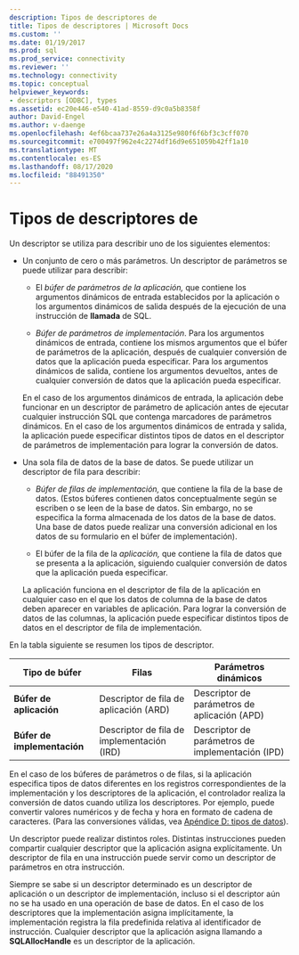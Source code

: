 ```yaml
---
description: Tipos de descriptores de
title: Tipos de descriptores | Microsoft Docs
ms.custom: ''
ms.date: 01/19/2017
ms.prod: sql
ms.prod_service: connectivity
ms.reviewer: ''
ms.technology: connectivity
ms.topic: conceptual
helpviewer_keywords:
- descriptors [ODBC], types
ms.assetid: ec20e446-e540-41ad-8559-d9c0a5b8358f
author: David-Engel
ms.author: v-daenge
ms.openlocfilehash: 4ef6bcaa737e26a4a3125e980f6f6bf3c3cff070
ms.sourcegitcommit: e700497f962e4c2274df16d9e651059b42ff1a10
ms.translationtype: MT
ms.contentlocale: es-ES
ms.lasthandoff: 08/17/2020
ms.locfileid: "88491350"
---
```

# <a name="types-of-descriptors"></a>Tipos de descriptores de
Un descriptor se utiliza para describir uno de los siguientes elementos:  
  
-   Un conjunto de cero o más parámetros. Un descriptor de parámetros se puede utilizar para describir:  
  
    -   El *búfer de parámetros de la aplicación,* que contiene los argumentos dinámicos de entrada establecidos por la aplicación o los argumentos dinámicos de salida después de la ejecución de una instrucción de **llamada** de SQL.  
  
    -   *Búfer de parámetros de implementación*. Para los argumentos dinámicos de entrada, contiene los mismos argumentos que el búfer de parámetros de la aplicación, después de cualquier conversión de datos que la aplicación pueda especificar. Para los argumentos dinámicos de salida, contiene los argumentos devueltos, antes de cualquier conversión de datos que la aplicación pueda especificar.  
  
     En el caso de los argumentos dinámicos de entrada, la aplicación debe funcionar en un descriptor de parámetro de aplicación antes de ejecutar cualquier instrucción SQL que contenga marcadores de parámetros dinámicos. En el caso de los argumentos dinámicos de entrada y salida, la aplicación puede especificar distintos tipos de datos en el descriptor de parámetros de implementación para lograr la conversión de datos.  
  
-   Una sola fila de datos de la base de datos. Se puede utilizar un descriptor de fila para describir:  
  
    -   *Búfer de filas de implementación,* que contiene la fila de la base de datos. (Estos búferes contienen datos conceptualmente según se escriben o se leen de la base de datos. Sin embargo, no se especifica la forma almacenada de los datos de la base de datos. Una base de datos puede realizar una conversión adicional en los datos de su formulario en el búfer de implementación).  
  
    -   El búfer de la fila de la *aplicación,* que contiene la fila de datos que se presenta a la aplicación, siguiendo cualquier conversión de datos que la aplicación pueda especificar.  
  
     La aplicación funciona en el descriptor de fila de la aplicación en cualquier caso en el que los datos de columna de la base de datos deben aparecer en variables de aplicación. Para lograr la conversión de datos de las columnas, la aplicación puede especificar distintos tipos de datos en el descriptor de fila de implementación.  
  
 En la tabla siguiente se resumen los tipos de descriptor.  
  
|Tipo de búfer|Filas|Parámetros dinámicos|  
|-----------------|----------|------------------------|  
|**Búfer de aplicación**|Descriptor de fila de aplicación (ARD)|Descriptor de parámetros de aplicación (APD)|  
|**Búfer de implementación**|Descriptor de fila de implementación (IRD)|Descriptor de parámetros de implementación (IPD)|  
  
 En el caso de los búferes de parámetros o de filas, si la aplicación especifica tipos de datos diferentes en los registros correspondientes de la implementación y los descriptores de la aplicación, el controlador realiza la conversión de datos cuando utiliza los descriptores. Por ejemplo, puede convertir valores numéricos y de fecha y hora en formato de cadena de caracteres. (Para las conversiones válidas, vea [Apéndice D: tipos de datos](../../../odbc/reference/appendixes/appendix-d-data-types.md)).  
  
 Un descriptor puede realizar distintos roles. Distintas instrucciones pueden compartir cualquier descriptor que la aplicación asigna explícitamente. Un descriptor de fila en una instrucción puede servir como un descriptor de parámetros en otra instrucción.  
  
 Siempre se sabe si un descriptor determinado es un descriptor de aplicación o un descriptor de implementación, incluso si el descriptor aún no se ha usado en una operación de base de datos. En el caso de los descriptores que la implementación asigna implícitamente, la implementación registra la fila predefinida relativa al identificador de instrucción. Cualquier descriptor que la aplicación asigna llamando a **SQLAllocHandle** es un descriptor de la aplicación.
